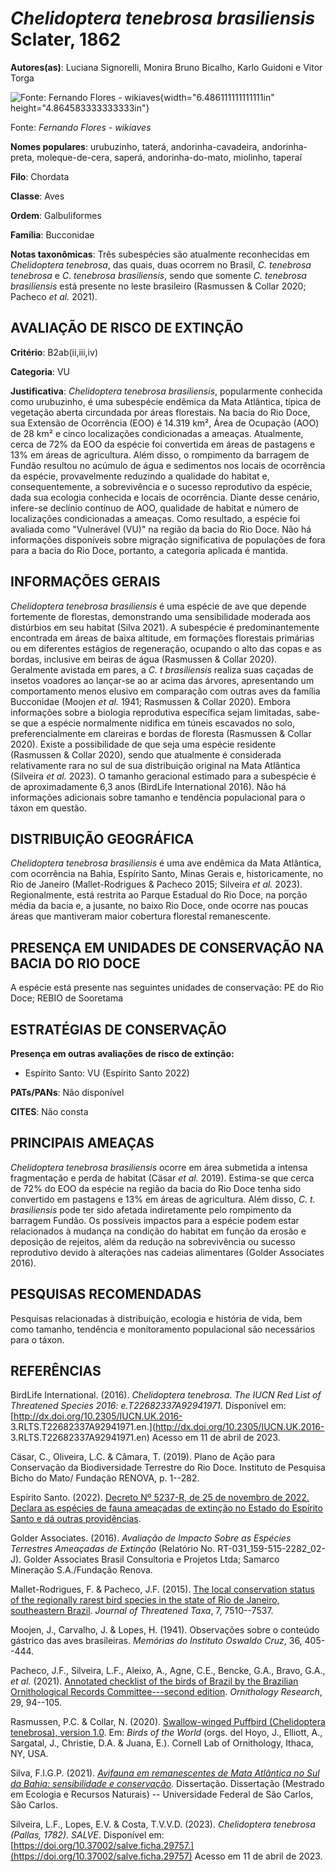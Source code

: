 # *Chelidoptera tenebrosa brasiliensis* Sclater, 1862

**Autores(as)**: Luciana Signorelli, Monira Bruno Bicalho, Karlo Guidoni e Vitor Torga

![Fonte: Fernando Flores - wikiaves](media/rId20.jpg){width="6.486111111111111in" height="4.864583333333333in"}

Fonte: *Fernando Flores - wikiaves*

**Nomes populares**: urubuzinho, taterá, andorinha-cavadeira, andorinha-preta, moleque-de-cera, saperá, andorinha-do-mato, miolinho, taperaí

**Filo**: Chordata

**Classe**: Aves

**Ordem**: Galbuliformes

**Família**: Bucconidae

**Notas taxonômicas**: Três subespécies são atualmente reconhecidas em *Chelidoptera tenebrosa*, das quais, duas ocorrem no Brasil, *C.  tenebrosa tenebrosa* e *C. tenebrosa brasiliensis*, sendo que somente *C. tenebrosa brasiliensis* está presente no leste brasileiro (Rasmussen & Collar 2020; Pacheco *et al.* 2021).

## AVALIAÇÃO DE RISCO DE EXTINÇÃO

**Critério**: B2ab(ii,iii,iv)

**Categoria**: VU

**Justificativa**: *Chelidoptera tenebrosa brasiliensis*, popularmente conhecida como urubuzinho, é uma subespécie endêmica da Mata Atlântica, típica de vegetação aberta circundada por áreas florestais. Na bacia do Rio Doce, sua Extensão de Ocorrência (EOO) é 14.319 km², Área de Ocupação (AOO) de 28 km² e cinco localizações condicionadas a ameaças.  Atualmente, cerca de 72% da EOO da espécie foi convertida em áreas de pastagens e 13% em áreas de agricultura. Além disso, o rompimento da barragem de Fundão resultou no acúmulo de água e sedimentos nos locais de ocorrência da espécie, provavelmente reduzindo a qualidade do habitat e, consequentemente, a sobrevivência e o sucesso reprodutivo da espécie, dada sua ecologia conhecida e locais de ocorrência. Diante desse cenário, infere-se declínio contínuo de AOO, qualidade de habitat e número de localizações condicionadas a ameaças. Como resultado, a espécie foi avaliada como "Vulnerável (VU)" na
região da bacia do Rio Doce. Não há informações disponíveis sobre migração significativa de populações de fora para a bacia do Rio Doce, portanto, a categoria aplicada é mantida.

## INFORMAÇÕES GERAIS

*Chelidoptera tenebrosa brasiliensis* é uma espécie de ave que depende fortemente de florestas, demonstrando uma sensibilidade moderada aos distúrbios em seu habitat (Silva 2021). A subespécie é predominantemente encontrada em áreas de baixa altitude, em formações florestais primárias ou em diferentes estágios de regeneração, ocupando o alto das copas e as bordas, inclusive em beiras de água (Rasmussen & Collar 2020).  Geralmente avistada em pares, a *C. t brasiliensis* realiza suas caçadas de insetos voadores ao lançar-se ao ar acima das árvores, apresentando um comportamento menos elusivo em comparação com outras aves da família Bucconidae (Moojen *et al.* 1941; Rasmussen & Collar 2020). Embora informações sobre a biologia reprodutiva específica sejam limitadas, sabe-se que a espécie normalmente nidifica em túneis escavados no solo, preferencialmente em clareiras e bordas de floresta (Rasmussen & Collar 2020). Existe a possibilidade de que seja uma espécie
residente (Rasmussen & Collar 2020), sendo que atualmente é considerada relativamente rara no sul de sua distribuição original na Mata Atlântica (Silveira *et al.* 2023). O tamanho geracional estimado para a subespécie é de aproximadamente 6,3 anos (BirdLife International 2016).  Não há informações adicionais sobre tamanho e tendência populacional para o táxon em questão.

## DISTRIBUIÇÃO GEOGRÁFICA

*Chelidoptera tenebrosa brasiliensis* é uma ave endêmica da Mata Atlântica, com ocorrência na Bahia, Espírito Santo, Minas Gerais e, historicamente, no Rio de Janeiro (Mallet-Rodrigues & Pacheco 2015; Silveira *et al.* 2023). Regionalmente, está restrita ao Parque Estadual do Rio Doce, na porção média da bacia e, a jusante, no baixo Rio Doce, onde ocorre nas poucas áreas que mantiveram maior cobertura florestal remanescente.

## PRESENÇA EM UNIDADES DE CONSERVAÇÃO NA BACIA DO RIO DOCE

A espécie está presente nas seguintes unidades de conservação: PE do Rio Doce; REBIO de Sooretama

## ESTRATÉGIAS DE CONSERVAÇÃO

**Presença em outras avaliações de risco de extinção:**

-   Espírito Santo: VU (Espírito Santo 2022)

**PATs/PANs**: Não disponível

**CITES**: Não consta

## PRINCIPAIS AMEAÇAS

*Chelidoptera tenebrosa brasiliensis* ocorre em área submetida a intensa fragmentação e perda de habitat (Cäsar *et al.* 2019). Estima-se que cerca de 72% do EOO da espécie na região da bacia do Rio Doce tenha sido convertido em pastagens e 13% em áreas de agricultura. Além disso, *C.  t. brasiliensis* pode ter sido afetada indiretamente pelo rompimento da barragem Fundão. Os possíveis impactos para a espécie podem estar relacionados à mudança na condição do habitat em função da erosão e deposição de rejeitos, além da redução na sobrevivência ou sucesso reprodutivo devido à alterações nas cadeias alimentares (Golder Associates 2016).

## PESQUISAS RECOMENDADAS

Pesquisas relacionadas à distribuição, ecologia e história de vida, bem como tamanho, tendência e monitoramento populacional são necessários para o táxon.

## REFERÊNCIAS

BirdLife International. (2016). *Chelidoptera tenebrosa*. *The IUCN Red List of Threatened Species 2016: e.T22682337A92941971*. Disponível em: [http://dx.doi.org/10.2305/IUCN.UK.2016- 3.RLTS.T22682337A92941971.en.](http://dx.doi.org/10.2305/IUCN.UK.2016- 3.RLTS.T22682337A92941971.en) Acesso em 11 de abril de 2023.

Cäsar, C., Oliveira, L.C. & Câmara, T. (2019). Plano de Ação para Conservação da Biodiversidade Terrestre do Rio Doce. Instituto de Pesquisa Bicho do Mato/ Fundação RENOVA, p. 1--282.

Espírito Santo. (2022). [Decreto Nº 5237-R, de 25 de novembro de 2022.  Declara as espécies de fauna ameaçadas de extinção no Estado do Espírito Santo e dá outras providências](https://iema.es.gov.br/Media/iema/FAUNA/Decreto%205237-R_2022_25-Nov%20-%20Fauna%20(s-peixes)%20-%20Lista%20de%20Esp%C3%A9cies%20Amea%C3%A7adas%20de%20Extin%C3%A7%C3%A3o.pdf).

Golder Associates. (2016). *Avaliação de Impacto Sobre as Espécies Terrestres Ameaçadas de Extinção* (Relatório No.  RT-031_159-515-2282_02-J). Golder Associates Brasil Consultoria e Projetos Ltda; Samarco Mineração S.A./Fundação Renova.

Mallet-Rodrigues, F. & Pacheco, J.F. (2015). [The local conservation status of the regionally rarest bird species in the state of Rio de Janeiro, southeastern Brazil](https://doi.org/10.11609/JoTT.o4186.7510-37). *Journal of Threatened Taxa*, 7, 7510--7537.

Moojen, J., Carvalho, J. & Lopes, H. (1941). Observações sobre o conteúdo gástrico das aves brasileiras. *Memórias do Instituto Oswaldo Cruz*, 36, 405--444.

Pacheco, J.F., Silveira, L.F., Aleixo, A., Agne, C.E., Bencke, G.A., Bravo, G.A., *et al.* (2021). [Annotated checklist of the birds of Brazil by the Brazilian Ornithological Records Committee---second edition](https://doi.org/10.1007/s43388-021-00058-x). *Ornithology Research*, 29, 94--105.

Rasmussen, P.C. & Collar, N. (2020). [Swallow-winged Puffbird (Chelidoptera tenebrosa), version 1.0](https://doi.org/10.2173/bow.swwpuf1.01). Em: *Birds of the World* (orgs. del Hoyo, J., Elliott, A., Sargatal, J., Christie, D.A. & Juana, E.). Cornell Lab of Ornithology, Ithaca, NY, USA.

Silva, F.I.G.P. (2021). [*Avifauna em remanescentes de Mata Atlântica no Sul da Bahia: sensibilidade e conservação*](https://repositorio.ufscar.br/handle/ufscar/14267).  Dissertação. Dissertação (Mestrado em Ecologia e Recursos Naturais) -- Universidade Federal de São Carlos, São Carlos.

Silveira, L.F., Lopes, E.V. & Costa, T.V.V.D. (2023). *Chelidoptera tenebrosa (Pallas, 1782)*. *SALVE*. Disponível em: [https://doi.org/10.37002/salve.ficha.29757.](https://doi.org/10.37002/salve.ficha.29757) Acesso em 11 de abril de 2023.
